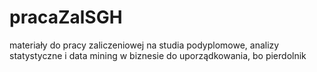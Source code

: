 # pracaZalSGH
materiały do pracy zaliczeniowej na studia podyplomowe, analizy statystyczne i data mining w biznesie
do uporządkowania, bo pierdolnik
